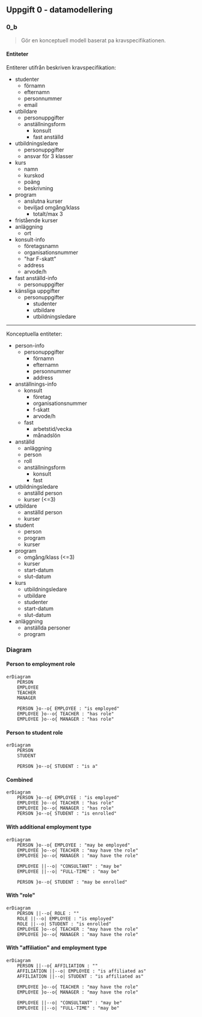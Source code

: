 ## Uppgift 0 - datamodellering

### 0_b

> Gör en konceptuell modell baserat pa kravspecifikationen.

#### Entiteter

Entiterer utifrån beskriven kravspecifikation:

- studenter
    - förnamn
    - efternamn
    - personnummer
    - email
- utbildare
    - personuppgifter
    - anställningsform
        - konsult
        - fast anställd
- utbildningsledare
    - personuppgifter
    - ansvar för 3 klasser
- kurs
    - namn
    - kurskod
    - poäng
    - beskrivning
- program
    - anslutna kurser
    - beviljad omgång/klass
        - totalt/max 3
- fristående kurser
- anläggning
    - ort
- konsult-info
    - företagsnamn
    - organisationsnummer
    - "har F-skatt"
    - address
    - arvode/h
- fast anställd-info
    - personuppgifter
- känsliga uppgifter
    - personuppgifter
        - studenter
        - utbildare
        - utbildningsledare

---

Konceptuella entiteter:

- person-info
    - personuppgifter
        - förnamn
        - efternamn
        - personnummer
        - address
- anställnings-info
    - konsult
        - företag
        - organisationsnummer
        - f-skatt
        - arvode/h
    - fast
        - arbetstid/vecka
        - månadslön
- anställd
    - anläggning
    - person
    - roll
    - anställningsform
        - konsult
        - fast
- utbildningsledare
    - anställd person
    - kurser (<=3)
- utbildare
    - anställd person
    - kurser
- student
    - person
    - program
    - kurser
- program
    - omgång/klass (<=3)
    - kurser
    - start-datum
    - slut-datum
- kurs
    - utbildningsledare
    - utbildare
    - studenter
    - start-datum
    - slut-datum
- anläggning
    - anställda personer
    - program

### Diagram

#### Person to employment role

```mermaid
erDiagram
    PERSON
    EMPLOYEE
    TEACHER
    MANAGER

    PERSON }o--o{ EMPLOYEE : "is employed"
    EMPLOYEE }o--o{ TEACHER : "has role"
    EMPLOYEE }o--o{ MANAGER : "has role"
```

#### Person to student role

```mermaid
erDiagram
    PERSON
    STUDENT

    PERSON }o--o{ STUDENT : "is a"
```

#### Combined

```mermaid
erDiagram
    PERSON }o--o{ EMPLOYEE : "is employed"
    EMPLOYEE }o--o{ TEACHER : "has role"
    EMPLOYEE }o--o{ MANAGER : "has role"
    PERSON }o--o{ STUDENT : "is enrolled"
```

#### With additional employment type

```mermaid
erDiagram
    PERSON }o--o{ EMPLOYEE : "may be employed"
    EMPLOYEE }o--o{ TEACHER : "may have the role"
    EMPLOYEE }o--o{ MANAGER : "may have the role"

    EMPLOYEE ||--o| "CONSULTANT" : "may be"
    EMPLOYEE ||--o| "FULL-TIME" : "may be"

    PERSON }o--o{ STUDENT : "may be enrolled"
```

#### With "role"

```mermaid
erDiagram
    PERSON ||--o{ ROLE : ""
    ROLE ||--o| EMPLOYEE : "is employed"
    ROLE ||--o| STUDENT : "is enrolled"
    EMPLOYEE }o--o{ TEACHER : "may have the role"
    EMPLOYEE }o--o{ MANAGER : "may have the role"
```

#### With "affiliation" and employment type

```mermaid
erDiagram
    PERSON ||--o{ AFFILIATION : ""
    AFFILIATION ||--o| EMPLOYEE : "is affiliated as"
    AFFILIATION ||--o| STUDENT : "is affiliated as"

    EMPLOYEE }o--o{ TEACHER : "may have the role"
    EMPLOYEE }o--o{ MANAGER : "may have the role"

    EMPLOYEE ||--o| "CONSULTANT" : "may be"
    EMPLOYEE ||--o| "FULL-TIME" : "may be"
```